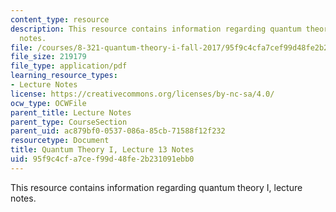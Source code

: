 ```yaml
---
content_type: resource
description: This resource contains information regarding quantum theory I, lecture
  notes.
file: /courses/8-321-quantum-theory-i-fall-2017/95f9c4cfa7cef99d48fe2b231091ebb0_MIT8_321F17_lec13.pdf
file_size: 219179
file_type: application/pdf
learning_resource_types:
- Lecture Notes
license: https://creativecommons.org/licenses/by-nc-sa/4.0/
ocw_type: OCWFile
parent_title: Lecture Notes
parent_type: CourseSection
parent_uid: ac879bf0-0537-086a-85cb-71588f12f232
resourcetype: Document
title: Quantum Theory I, Lecture 13 Notes
uid: 95f9c4cf-a7ce-f99d-48fe-2b231091ebb0
---
```

This resource contains information regarding quantum theory I, lecture notes.
